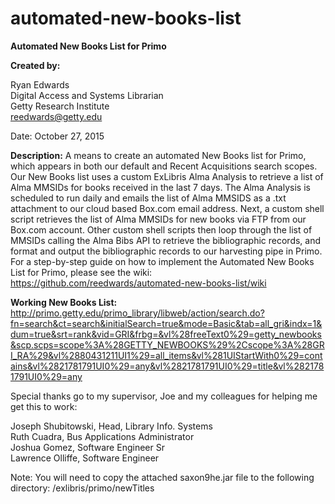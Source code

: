 # automated-new-books-list
<strong>Automated New Books List for Primo</strong>

<strong>Created by:</strong> 

Ryan Edwards</br>
Digital Access and Systems Librarian</br>
Getty Research Institute</br>
reedwards@getty.edu</br>

Date: October 27, 2015

<strong>Description:</strong> A means to create an automated New Books list for Primo, which appears in both our default and Recent Acquisitions search scopes.  Our New Books list uses a custom ExLibris Alma Analysis to retrieve a list of Alma MMSIDs for books received in the last 7 days.  The Alma Analysis is scheduled to run daily and emails the list of Alma MMSIDS as a .txt attachment to our cloud based Box.com email address.  Next, a custom shell script retrieves the list of Alma MMSIDs for new books via FTP from our Box.com account.  Other custom shell scripts then loop through the list of MMSIDs calling the Alma Bibs API to retrieve the bibliographic records, and format and output the bibliographic records to our harvesting pipe in Primo.  For a step-by-step guide on how to implement the Automated New Books List for Primo, please see the wiki: https://github.com/reedwards/automated-new-books-list/wiki 

<strong>Working New Books List:</strong> http://primo.getty.edu/primo_library/libweb/action/search.do?fn=search&ct=search&initialSearch=true&mode=Basic&tab=all_gri&indx=1&dum=true&srt=rank&vid=GRI&frbg=&vl%28freeText0%29=getty_newbooks&scp.scps=scope%3A%28GETTY_NEWBOOKS%29%2Cscope%3A%28GRI_RA%29&vl%2880431211UI1%29=all_items&vl%281UIStartWith0%29=contains&vl%2821781791UI0%29=any&vl%2821781791UI0%29=title&vl%2821781791UI0%29=any 

Special thanks go to my supervisor, Joe and my colleagues for helping me get this to work:

Joseph Shubitowski, Head, Library Info. Systems<br/>
Ruth Cuadra, Bus Applications Administrator<br/>
Joshua Gomez, Software Engineer Sr<br/>
Lawrence Olliffe, Software Engineer

Note: You will need to copy the attached saxon9he.jar file to the following directory: /exlibris/primo/newTitles
